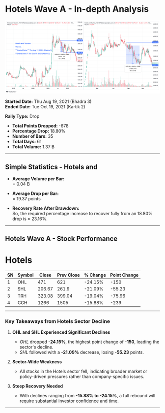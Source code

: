 # **Hotels Wave A - In-depth Analysis**  

![Hotels Wave A](images/HotelsWaveA.png)

**Started Date:** Thu Aug 19, 2021 (Bhadra 3)  
**Ended Date:** Tue Oct 19, 2021 (Kartik 2)  

**Rally Type:** Drop  

- **Total Points Dropped:** -678 
- **Percentage Drop:** 18.80%  
- **Number of Bars:** 35  
- **Total Days:** 61  
- **Total Volume:** 1.37 B  

---

## Simple Statistics - Hotels and   

- **Average Volume per Bar:**  
    = 0.04  B  

- **Average Drop per Bar:**  
  = 19.37  points  

- **Recovery Rate After Drawdown:**  
  So, the required percentage increase to recover fully from an 18.80% drop is ≈ 23.16%.

---

## **Hotels Wave A - Stock Performance**  

# Hotels

| SN | Symbol | Close  | Prev Close | % Change | Point Change |
|----|--------|--------|------------|----------|--------------|
| 1  | OHL    | 471    | 621        | -24.15%  | -150         |
| 2  | SHL    | 206.67 | 261.9      | -21.09%  | -55.23       |
| 3  | TRH    | 323.08 | 399.04     | -19.04%  | -75.96       |
| 4  | CGH    | 1266   | 1505       | -15.88%  | -239         |


---

### **Key Takeaways from Hotels Sector Decline**  

1. **OHL and SHL Experienced Significant Declines**  
   - *OHL* dropped **-24.15%**, the highest point change of **-150**, leading the sector's decline.  
   - *SHL* followed with a **-21.09%** decrease, losing **-55.23** points.  

2. **Sector-Wide Weakness**  
   - All stocks in the Hotels sector fell, indicating broader market or policy-driven pressures rather than company-specific issues.  

3. **Steep Recovery Needed**  
   - With declines ranging from **-15.88% to -24.15%**, a full rebound will require substantial investor confidence and time.

---